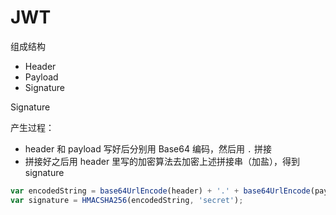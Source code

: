 # JWT

组成结构

+ Header
+ Payload
+ Signature



Signature

产生过程：

+ header 和 payload 写好后分别用 Base64 编码，然后用 `.` 拼接
+ 拼接好之后用 header 里写的加密算法去加密上述拼接串（加盐），得到 signature

```javascript
var encodedString = base64UrlEncode(header) + '.' + base64UrlEncode(payload);
var signature = HMACSHA256(encodedString, 'secret');
```

